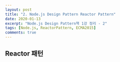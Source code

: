 ```yaml
---
layout: post
title: "2. Node.js Design Pattern Reactor Pattern"
date: 2020-01-13
excerpt: "Node.js Design Pattern책 1강 정리 - 2"
tags: [Node.js, ReactorPattern, ECMA2015]
comments: true
---
```


## Reactor 패턴
